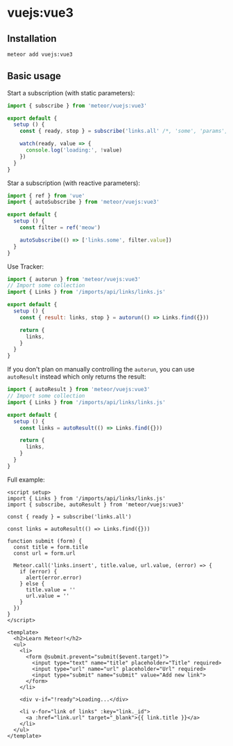 # vuejs:vue3

## Installation

```sh
meteor add vuejs:vue3
```

## Basic usage

Start a subscription (with static parameters):

```js
import { subscribe } from 'meteor/vuejs:vue3'

export default {
  setup () {
    const { ready, stop } = subscribe('links.all' /*, 'some', 'params', 'here' */)

    watch(ready, value => {
      console.log('loading:', !value)
    })
  }
}
```

Star a subscription (with reactive parameters):

```js
import { ref } from 'vue'
import { autoSubscribe } from 'meteor/vuejs:vue3'

export default {
  setup () {
    const filter = ref('meow')

    autoSubscribe(() => ['links.some', filter.value])
  }
}
```

Use Tracker:

```js
import { autorun } from 'meteor/vuejs:vue3'
// Import some collection
import { Links } from '/imports/api/links/links.js'

export default {
  setup () {
    const { result: links, stop } = autorun(() => Links.find({}))

    return {
      links,
    }
  }
}
```

If you don't plan on manually controlling the `autorun`, you can use `autoResult` instead which only returns the result:

```js
import { autoResult } from 'meteor/vuejs:vue3'
// Import some collection
import { Links } from '/imports/api/links/links.js'

export default {
  setup () {
    const links = autoResult(() => Links.find({}))

    return {
      links,
    }
  }
}
```

Full example:

```vue
<script setup>
import { Links } from '/imports/api/links/links.js'
import { subscribe, autoResult } from 'meteor/vuejs:vue3'

const { ready } = subscribe('links.all')

const links = autoResult(() => Links.find({}))

function submit (form) {
  const title = form.title
  const url = form.url

  Meteor.call('links.insert', title.value, url.value, (error) => {
    if (error) {
      alert(error.error)
    } else {
      title.value = ''
      url.value = ''
    }
  })
}
</script>

<template>
  <h2>Learn Meteor!</h2>
  <ul>
    <li>
      <form @submit.prevent="submit($event.target)">
        <input type="text" name="title" placeholder="Title" required>
        <input type="url" name="url" placeholder="Url" required>
        <input type="submit" name="submit" value="Add new link">
      </form>
    </li>

    <div v-if="!ready">Loading...</div>

    <li v-for="link of links" :key="link._id">
      <a :href="link.url" target="_blank">{{ link.title }}</a>
    </li>
  </ul>
</template>
```
